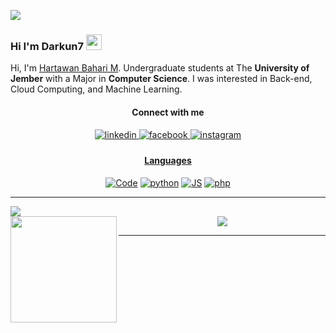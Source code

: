 
![](https://visitor-badge.glitch.me/badge?page_id=darkun7.darkun7)
### Hi I'm Darkun7 <img src="https://media.giphy.com/media/hvRJCLFzcasrR4ia7z/giphy.gif" width="25px">
Hi, I'm [Hartawan Bahari M](https://kulacino.my.id/). Undergraduate students at The **University of Jember** with a Major in **Computer Science**. I was interested in Back-end, Cloud Computing, and Machine Learning.

<div align="center">
  
#### Connect with me 
<a href="https://linkedin.com/in/hartawan-bahari" target="_blank">
<img src=https://img.shields.io/badge/linkedin-%231E77B5.svg?&style=flat-square&logo=linkedin&logoColor=white alt=linkedin style="margin-bottom: 5px;" />
</a>
<a href="https://www.facebook.com/iamrishavanand" target="_blank">
<img src=https://img.shields.io/badge/facebook-%232E87FB.svg?&style=flat-square&logo=facebook&logoColor=white alt=facebook style="margin-bottom: 5px;" />
</a>
<a href="https://instagram.com/htw.7" target="_blank">
<img src=https://img.shields.io/badge/instagram-BB0096.svg?&style=flat-square&logo=instagram&logoColor=white alt=instagram style="margin-bottom: 5px;" />
  
#### Languages

<a href="https://github.com/darkun7?tab=repositories" target="_blank"><img alt="Code" src="https://img.shields.io/badge/- -000000?style=flat-square&logo=Plex&logoColor=white"></a>
<a href="https://github.com/darkun7?tab=repositories&language=python" target="_blank"><img alt="python" src="https://img.shields.io/badge/-python-326994?style=flat-square&logo=Python&logoColor=F7C738"></a>
<a href="https://github.com/darkun7?tab=repositories&language=javascript" target="_blank"><img alt="JS" src="https://img.shields.io/badge/-js-DFA01C?style=flat-square&logo=Javascript&logoColor=000000"></a>
<a href="https://github.com/darkun7?tab=repositories&language=php" target="_blank"><img alt="php" src="https://img.shields.io/badge/-php-4D588E?style=flat-square&logo=Php&logoColor=white"></a>
</div>

---
  
<a href="https://github.com/ryo-ma/github-profile-trophy">
  <img src="https://github-profile-trophy.vercel.app/?username=darkun7&rank=SECRET,SSS,SS,S,AAA,AA,A&row=3&column=4&margin-w=15&margin-h=15&theme=discord"/>
</a>

<div align="center">
  <img height="170" align="left" src="https://github-readme-stats.vercel.app/api?username=darkun7&theme=algolia&count_private=true&include_all_commits=true" />
  <img src="https://github-readme-stats.vercel.app/api/top-langs/?username=darkun7&layout=compact&theme=algolia" />
</div>

---
